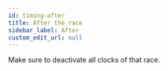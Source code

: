 ```yaml
---
id: timing-after
title: After the race
sidebar_label: After
custom_edit_url: null
---
```

Make sure to deactivate all clocks of that race.